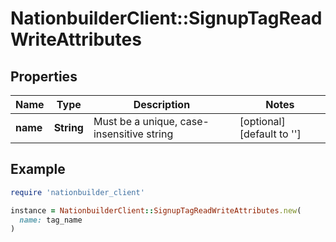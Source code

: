 # NationbuilderClient::SignupTagReadWriteAttributes

## Properties

| Name | Type | Description | Notes |
| ---- | ---- | ----------- | ----- |
| **name** | **String** | Must be a unique, case-insensitive string | [optional][default to &#39;&#39;] |

## Example

```ruby
require 'nationbuilder_client'

instance = NationbuilderClient::SignupTagReadWriteAttributes.new(
  name: tag_name
)
```

